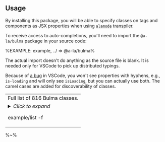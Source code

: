 ## Usage

By installing this package, you will be able to specify classes on tags and components as JSX properties when using [`alamode`](https://github.com/a-la/alamode) transpiler.

To receive access to auto-completions, you'll need to import the `@a-la/bulma` package in your source code:

%EXAMPLE: example, ../ => @a-la/bulma%

The actual import doesn't do anything as the source file is blank. It is needed only for VSCode to pick up distributed typings.

Because of [a bug](https://github.com/microsoft/TypeScript/issues/28905) in VSCode, you won't see properties with hyphens, e.g., `is-loading` and will only see `isLoading`, but you can actually use both. The camel cases are added for discoverability of classes.

<table>
<tr><td>
Full list of 816 Bulma classes.
</td></tr><tr><td>
<details>
<summary>
<em>Click to expand</em>

<fork>example/list -f</fork>
</summary>

<fork>example/list</fork>
</details>
</td></tr>
</table>

%~%

<!-- ## API

The package is available by importing its default function:

```js
import bulma from '@a-la/bulma'
```

%~%

<typedef method="bulma">types/api.xml</typedef>

<typedef>types/index.xml</typedef>

%FORK example%

%~% -->